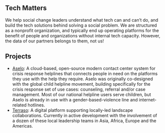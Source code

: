 ## Tech Matters
We help social change leaders understand what tech can and can’t do, and build the tech solutions behind solving a social problem. We are structured as a nonprofit organization, and typically end up operating platforms for the benefit of people and organizations without internal tech capacity. However, the data of our partners belongs to them, not us! 

## Projects
* [Aselo](https://aselo.org/): A cloud-based, open-source modern contact center system for crisis response helplines that connects people in need on the platforms they use with the help they require. Aselo was originally co-designed with the global child helpline movement, building specifically for the crisis response set of use cases: counseling, referral and/or case management. Most of our national helpline users serve children, but Aselo is already in use with a gender-based-violence line and internet-related hotlines. 
* [Terraso](https://terraso.org/): A digital platform supporting locally-led landscape collaborations. Currently in active development with the involvement of a dozen of these local leadership teams in Asia, Africa, Europe and the Americas.  
